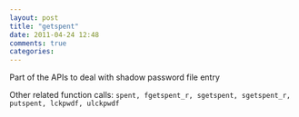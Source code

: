 ```yaml
---
layout: post
title: "getspent"
date: 2011-04-24 12:48
comments: true
categories: 
---
```


Part of the APIs to deal with shadow password file entry


Other related function calls: ``spent, fgetspent_r, sgetspent, sgetspent_r, putspent, lckpwdf, ulckpwdf``

